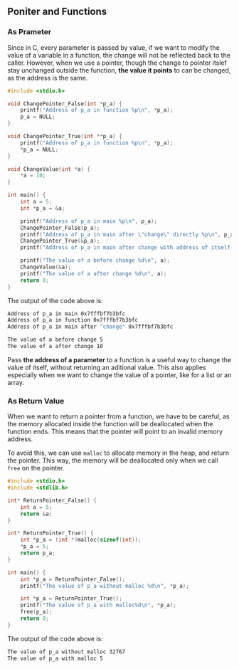 
## Poniter and Functions

### As Prameter

Since in C, every parameter is passed by value, if we want to modify the value of a variable in a function, the change will not be reflected back to the caller. However, when we use a pointer, though the change to pointer itslef stay unchanged outside the function, **the value it points** to can be changed, as the address is the same.


```c
#include <stdio.h>

void ChangePointer_False(int *p_a) {
    printf("Address of p_a in function %p\n", *p_a);
    p_a = NULL;
}

void ChangePointer_True(int **p_a) {
    printf("Address of p_a in function %p\n", *p_a);
    *p_a = NULL;
}

void ChangeValue(int *a) {
    *a = 10;
}

int main() {
    int a = 5;
    int *p_a = &a;

    printf("Address of p_a in main %p\n", p_a);
    ChangePointer_False(p_a);
    printf("Address of p_a in main after \"change\" directly %p\n", p_a);
    ChangePointer_True(&p_a);
    printf("Address of p_a in main after change with address of itself %p\n", p_a);

    printf("The value of a before change %d\n", a);
    ChangeValue(&a);
    printf("The value of a after change %d\n", a);
    return 0;
}
```

The output of the code above is:

```bash
Address of p_a in main 0x7fffbf7b3bfc
Address of p_a in function 0x7fffbf7b3bfc
Address of p_a in main after "change" 0x7fffbf7b3bfc

The value of a before change 5
The value of a after change 10
```

Pass **the address of a parameter** to a function is a useful way to change the value of itself, without returning an aditional value. This also applies especially when we want to change the value of a pointer, like for a list or an array.

### As Return Value

When we want to return a pointer from a function, we have to be careful, as the memory allocated inside the function will be deallocated when the function ends. This means that the pointer will point to an invalid memory address.

To avoid this, we can use `malloc` to allocate memory in the heap, and return the pointer. This way, the memory will be deallocated only when we call `free` on the pointer.

```c
#include <stdio.h>
#include <stdlib.h>

int* ReturnPointer_False() {
    int a = 5;
    return &a;
}

int* ReturnPointer_True() {
    int *p_a = (int *)malloc(sizeof(int));
    *p_a = 5;
    return p_a;
}

int main() {
    int *p_a = ReturnPointer_False();
    printf("The value of p_a without malloc %d\n", *p_a);

    int *p_a = ReturnPointer_True();
    printf("The value of p_a with malloc%d\n", *p_a);
    free(p_a);
    return 0;
}
```

The output of the code above is:

```bash
The value of p_a without malloc 32767
The value of p_a with malloc 5
```
